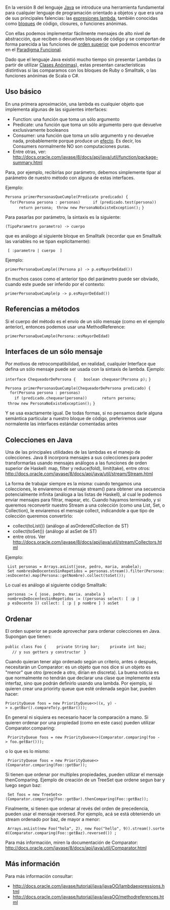 En la versión 8 del lenguaje [Java](java.html) se introduce una herramienta fundamental para cualquier lenguaje de programación orientado a objetos y que era una de sus principales falencias: las [expresiones lambda](expresiones-lambda.html), también conocidas como [bloques](bloques.html) de código, closures, o funciones anónimas.

Con ellas podemos implementar fácilmente mensajes de alto nivel de abstracción, que reciben o devuelven bloques de código y se comportan de forma parecida a las funciones de [orden superior](orden-superior.html) que podemos encontrar en el [Paradigma Funcional](paradigma-funcional.html).

Dado que el lenguaje Java existió mucho tiempo sin presentar Lambdas (a partir de utilizar [Clases Anónimas](clases-anonimas-en-java.html)), estas presentan características distintivas si las comparamos con los bloques de Ruby o Smalltalk, o las funciones anónimas de Scala o C\#.

Uso básico
----------

En una primera aproximación, una lambda es cualquier objeto que implementa algunas de las siguientes interfaces:

-   Function: una función que toma un sólo argumento
-   Predicate: una función que toma un sólo argumento pero que devuelve exclusivamente booleanos
-   Consumer: una función que toma un sólo argumento y no devuelve nada, probablemente porque produce un [efecto](efecto.html). Es decir, los Consumers normalmente NO son computaciones puras.
-   Entre otras, ver: <http://docs.oracle.com/javase/8/docs/api/java/util/function/package-summary.html>

Para, por ejemplo, recibirlas por parámetro, debemos simplemente tipar al parámetro de nuestro método con alguna de estas interfaces.

Ejemplo:

`Persona primerPersonasQueCumple(Predicate`<Persona>` predicado) {`
`  for(Persona persona : personas) `
`    if (predicado.test(persona))`
`      return persona;`
` throw new PersonaNoExisteException();`
`}`

Para pasarlas por parámetro, la sintaxis es la siguiente:

`(TipoParametro parametro) -> cuerpo`

que es análogo al siguiente bloque en Smalltalk (recordar que en Smalltalk las variables no se tipan explícitamente):

` [ :parametro | cuerpo  ]`

Ejemplo:

`primerPersonaQueCumple((Persona p) -> p.esMayorDeEdad())`

En muchos casos como el anterior tipo del parámetro puede ser obviado, cuando este puede ser inferido por el contexto:

`primerPersonaQueCumple(p -> p.esMayorDeEdad())`

Referencias a métodos
---------------------

Si el cuerpo del método es el envío de un sólo mensaje (como en el ejemplo anterior), entonces podemos usar una MethodReference:

`primerPersonaQueCumple(Persona::esMayorDeEdad)`

Interfaces de un sólo mensaje
-----------------------------

Por motivos de retrocompatibilidad, en realidad, cualquier Interface que defina un sólo mensaje puede ser usada con la sintaxis de lambda. Ejemplo:

`interface ChequeadorDePersona {`
`   boolean chequear(Persona p);`
`}`

`Persona primerPersonasQueCumple(ChequeadorDePersona predicado) {`
`  for(Persona persona : personas) `
`    if (predicado.chequear(persona))`
`      return persona;`
` throw new PersonaNoExisteException();`
`}`

Y se usa exactamente igual. De todas formas, si no pensamos darle alguna semántica particular a nuestro bloque de código, preferiremos usar normalente las interfaces estándar comentadas antes

Colecciones en Java
-------------------

Una de las principales utilidades de las lambdas es el manejo de colecciones. Java 8 incorpora mensajes a sus colecciones para poder transformarlas usando mensajes análogos a las funciones de orden superior de Haskell: map, filter y reduce(fold), limit(take), entre otros: <http://docs.oracle.com/javase/8/docs/api/java/util/stream/Stream.html>

La forma de trabajar siempre es la misma: cuando tengamos una colecciones, le enviaremos el mensaje stream() para obtener una secuencia potencialmente infinita (análoga a las listas de Haskell), al cual le podemos enviar mensajes para filtrar, mapear, etc. Cuando hayamos terminado, y si queremos reconvertir nuestro Stream a una colección (como una List, Set, o Collection), le enviaremos el mensaje collect, indicandole a que tipo de colección queremos convertirlo:

-   collect(toList()) (análogo al asOrderedCollection de ST)
-   collect(toSet()) (análogo al asSet de ST)
-   entre otros. Ver <http://docs.oracle.com/javase/8/docs/api/java/util/stream/Collectors.html>

Ejemplo:

` List`<Persona>` personas = Arrays.asList(jose, pedro, maria, anabela);`
` Set`<Persona>` nombresDeDocentesSinRepetidos = personas.stream().filter(Persona::esDocente).map(Persona::getNombre).collect(toSet());`

Lo cual es análogo al siguiente código Smalltalk:

` personas := { jose. pedro. maria. anabela }`
` nombresDeDocentesSinRepetidos := ((personas select: [ :p | p esDocente ]) collect: [ :p | p nombre ] ) asSet`

Ordenar
-------

El orden superior se puede aprovechar para ordenar colecciones en Java. Supongan que tienen:

`public class Foo {`
`    private String bar;`
`    private int baz;`
`   // y sus getters y constructor`
` } `

Cuando quieran tener algo ordenado según un criterio, antes o después, necesitarán un Comparator: es un objeto que nos dice si un objeto es "menor" que otro (precede a otro, dirían en discreta). La buena noticia es que normalmente no tendrán que declarar una clase que implemente esta interfaz, sino que podrán definirlo usando una lambda. Por ejemplo, si quieren crear una priorirty queue que esté ordenada según bar, pueden hacer:

`PriorityQueue`<Foo>` foos = new PriorityQueue<>((x, y) -> x.getBar().compareTo(y.getBar()));`

En general ni siquiera es necesario hacer la comparación a mano. Si quieren ordenar por una propiedad (como en este caso) pueden utilizar Comparator.comparing:

` PriorityQueue`<Foo>` foos = new PriorityQueue<>(Comparator.comparing(foo -> foo.getBar()));`

o lo que es lo mismo:

` PriorityQueue`<Foo>` foos = new PriorityQueue<>(Comparator.comparing(Foo::getBar));`

Si tienen que ordenar por multiples propiedades, pueden utilizar el mensaje thenComparing. Ejemplo de creación de un TreeSet que ordene segun bar y luego segun baz:

` Set`<Foo>` foos = new TreeSet<>(Comparator.comparing(Foo::getBar).thenComparing(Foo::getBaz));`

Finalmente, si tienen que ordenar al revés del orden de precedencia, pueden usar el mensaje reversed. Por ejemplo, acá se está obteniendo un stream ordenado por baz, de mayor a menor:

` Arrays.asList(new Foo("hola", 2), new Foo("hello", 9)).stream().sorted(Comparator.comparing(Foo::getBaz).reversed()) ;`

Para más información, miren la documentación de Comparator: <http://docs.oracle.com/javase/8/docs/api/java/util/Comparator.html>

Más información
---------------

Para más información consultar:

-   <http://docs.oracle.com/javase/tutorial/java/javaOO/lambdaexpressions.html>
-   <http://docs.oracle.com/javase/tutorial/java/javaOO/methodreferences.html>


